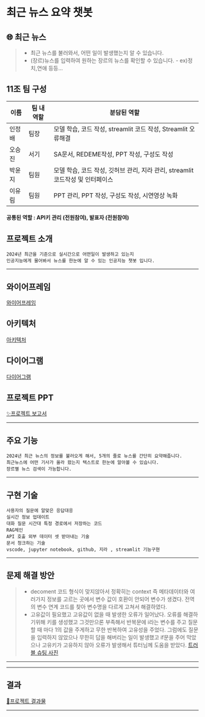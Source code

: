 # 최근 뉴스 요약 챗봇

## 🌐 최근 뉴스
> * 최근 뉴스를 불러와서, 어떤 일이 발생했는지 알 수 있습니다.
> * (장르)뉴스를 입력하여 원하는 장르의 뉴스를 확인할 수 있습니다. - ex)정치,연애 등등...

## 11조 팀 구성
| 이름 | 팀 내 역할 | 분담된 역할 |
| ---------- | ---------- | ---------- |
| 인정배 | 팀장 | 모델 학습, 코드 작성, streamlit 코드 작성, Streamlit 오류해결 |
| 오승진 | 서기 | SA문서, REDEME작성, PPT 작성, 구성도 작성 |
| 박윤지 | 팀원 | 모델 학습, 코드 작성, 깃허브 관리, 지라 관리, streamlit 코드작성 및 인터페이스 |
| 이유림 | 팀원 | PPT 관리, PPT 작성, 구성도 작성, 시연영상 녹화 |

#### 공통된 역할 : API키 관리 (전원참여), 발표자 (전원참여)

## 프로젝트 소개
```
2024년 최근을 기준으로 실시간으로 어떤일이 발생하고 있는지
인공지능에게 물어봐서 뉴스를 한눈에 알 수 있는 인공지능 챗봇 입니다.
```
***
## 와이어프레임
[와이어프레임](https://excalidraw.com/#json=tI0fs8StXa9WkjrdJbVVD,lqCruYQVFbHg6S5Emod4cA)
## 아키텍처
[아키텍처](https://excalidraw.com/#json=67Et7apTC74w7oLYsD3v8,6vt8zScruhEXk60kO29j_g)
## 다이어그램
[다이어그램](https://excalidraw.com/#json=noJGN4bIiiTgS1YXiA-Md,YIPBKd4Dfe3XO93wdfEsig)
## 프로젝트 PPT
[✨프로젝트 보고서](https://docs.google.com/presentation/d/1Es9X6uiWgfBH_jLD8_vWzjJNfTw97hQ_kcZoeq4DXLA/edit#slide=id.p1)
***

## 주요 기능
```
2024년 최근 뉴스의 정보를 불러오게 해서, 5개의 줄로 뉴스를 간단히 요약해줍니다.
최근뉴스에 어떤 기사가 올라 왔는지 텍스트로 한눈에 알아볼 수 있습니다.
장르별 뉴스 검색이 가능합니다.
```
***

## 구현 기술
```
사용자의 질문에 알맞은 응답대응
실시간 정보 업데이트
대화 질문 시간대 특정 경로에서 저장하는 코드 
RAG체인
API 호출 외부 데이터 셋 받아내는 기술
문서 청크하는 기술 
vscode, jupyter notebook, github, 지라 , streamlit 기능구현  
```
***

## 문제 해결 방안
> * decoment 코드 형식이 맞지않아서 정확히는 context 즉 메타데이터와 여러가지 정보를 고르는 곳에서 변수 값이 호환이 안되어 변수가 생겼다. 전역의 변수 연계 코드를 찾아 변수명을 다르게 고쳐서 해결하였다.
> * 고유값이 필요했고 고유값이 없을 때 발생한 오류가 일어났다. 오류를 해결하기위해 키를 생성했고 그것만으론 부족해서 반복문에 i라는 변수를 주고 질문할 때 마다 1의 값을 주게하고 무한 반복하여 고유성을 주었다. 그럼에도 질문을 입력하지 않았으나 무한히 답을 해버리는 일이 발생했고 if문을 주어 막았으나 고유키가 고유하지 않아 오류가 발생해서 튜터님께 도움을 받았다.
[트러블 슈팅 사진](https://www.notion.so/teamsparta/1382dc3ef51481cdba3eef78bface315)
***

***
## 결과
[🎈프로젝트 결과물](https://www.notion.so/teamsparta/1382dc3ef5148165a486d8762ac90467)
***




